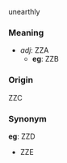 unearthly
### Meaning
+ _adj_: ZZA
    + __eg__: ZZB

### Origin

ZZC

### Synonym

__eg__: ZZD

+ ZZE


